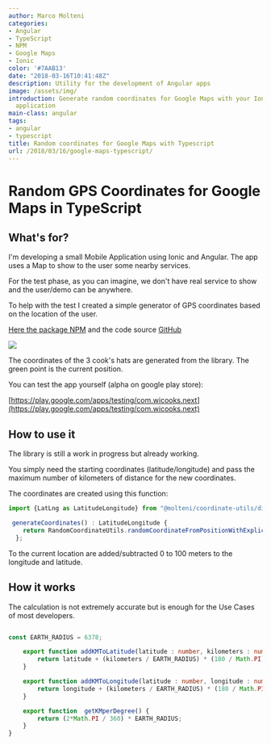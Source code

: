 ```yaml
---
author: Marco Molteni
categories:
- Angular
- TypeScript
- NPM
- Google Maps
- Ionic
color: '#7AAB13'
date: "2018-03-16T10:41:48Z"
description: Utility for the development of Angular apps
image: /assets/img/
introduction: Generate random coordinates for Google Maps with your Ionic/TypeScript
  application
main-class: angular
tags:
- angular
- typescript
title: Random coordinates for Google Maps with Typescript
url: /2018/03/16/google-maps-typescript/
---
```

# Random GPS Coordinates for Google Maps in TypeScript

## What's for?

I'm developing a small Mobile Application using Ionic and Angular. The app uses a Map to show to the user some nearby services.

For the test phase, as you can imagine, we don't have real service to show and the user/demo can be anywhere.

To help with the test I created a simple generator of GPS coordinates based on the location of the user.

[Here the package NPM](https://www.npmjs.com/package/@molteni/coordinate-utils) and the code source [GitHub](https://github.com/marco76/CoordinateUtils)

<img src="/assets/img/uploads/2018/03/map_1.jpg" />

The coordinates of the 3 cook's hats are generated from the library. The green point is the current position.

You can test the app yourself (alpha on google play store):

[https://play.google.com/apps/testing/com.wicooks.next](https://play.google.com/apps/testing/com.wicooks.next)

## How to use it

The library is still a work in progress but already working.

You simply need the starting coordinates (latitude/longitude) and pass the maximum number of kilometers of distance for the new coordinates.

The coordinates are created using this function:
```typescript
import {LatLng as LatitudeLongitude} from "@molteni/coordinate-utils/dist/LatLng";

 generateCoordinates() : LatitudeLongitude {
    return RandomCoordinateUtils.randomCoordinateFromPositionWithExplicitLatLng(this.currentLocation.lat, this.currentLocation.lng, 0.1);
  };
```

To the current location are added/subtracted 0 to 100 meters to the longitude and latitude.

## How it works

The calculation is not extremely accurate but is enough for the Use Cases of most developers.

``` typescript

const EARTH_RADIUS = 6378;

    export function addKMToLatitude(latitude : number, kilometers : number) : number {
        return latitude + (kilometers / EARTH_RADIUS) * (180 / Math.PI);
    }

    export function addKMToLongitude(latitude : number, longitude : number, kilometers : number) : number {
        return longitude + (kilometers / EARTH_RADIUS) * (180 / Math.PI) / Math.cos(latitude * Math.PI / 180);
    }

    export function  getKMperDegree() {
        return (2*Math.PI / 360) * EARTH_RADIUS;
    }
}
```
